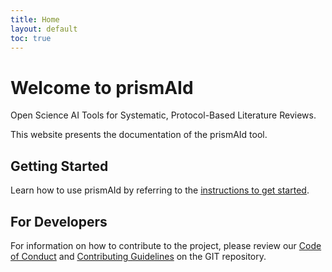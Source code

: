 ```yaml
---
title: Home
layout: default
toc: true
---
```


# Welcome to prismAId 
Open Science AI Tools for Systematic, Protocol-Based Literature Reviews.

This website presents the documentation of the prismAId tool.

## Getting Started
Learn how to use prismAId by referring to the [instructions to get started](getting-started).

## For Developers
For information on how to contribute to the project, please review our [Code of Conduct](CODE_OF_CONDUCT) and [Contributing Guidelines](CONTRIBUTING) on the GIT repository.
